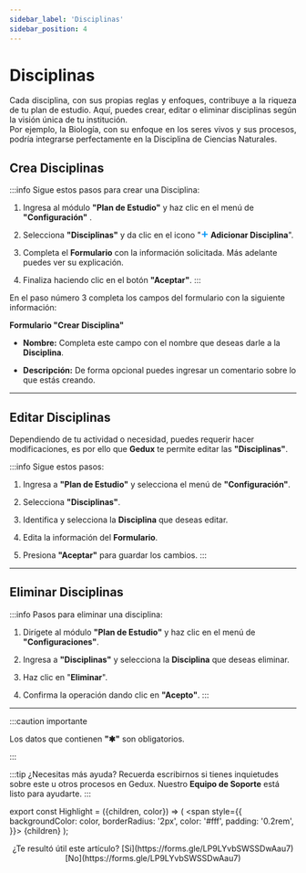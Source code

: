 ```yaml
---
sidebar_label: 'Disciplinas'
sidebar_position: 4
---
```


# Disciplinas

<div align="justify"> Cada disciplina, con sus propias reglas y enfoques, contribuye a la riqueza de tu plan de estudio. Aquí, puedes crear, editar o eliminar disciplinas según la visión única de tu institución.</div>

<div align="justify">Por ejemplo, la Biología, con su enfoque en los seres vivos y sus procesos, podría integrarse perfectamente en la Disciplina de Ciencias Naturales.</div>

## Crea Disciplinas

:::info Sigue estos pasos para crear una Disciplina:

1. Ingresa al módulo **"Plan de Estudio"** y haz clic en el menú de **"Configuración"** .

2. Selecciona **"Disciplinas"** y da clic en el icono "![](./img/IcoAdd.png) **Adicionar Disciplina**".

3. Completa el **Formulario** con la información solicitada. Más adelante puedes ver su explicación.

4. Finaliza haciendo clic en el botón **"Aceptar"**.
:::

En el paso número 3 completa los campos del formulario con la siguiente información:

**Formulario "Crear Disciplina"**

* **Nombre:** Completa este campo con el nombre que deseas darle a la **Disciplina**.

* **Descripción:** De forma opcional puedes ingresar un comentario sobre lo que estás creando.

___

## Editar Disciplinas

Dependiendo de tu actividad o necesidad, puedes requerir hacer modificaciones, es por ello que **Gedux** te permite editar las **"Disciplinas"**. 

:::info Sigue estos pasos:

1. Ingresa a **"Plan de Estudio"** y selecciona el menú de **"Configuración"**.

2. Selecciona **"Disciplinas"**.

3. Identifica y selecciona la **Disciplina** que deseas editar.

4. Edita la información del **Formulario**.

5. Presiona **"Aceptar"** para guardar los cambios.
:::

___

## Eliminar Disciplinas

:::info Pasos para eliminar una disciplina:
1. Dirígete al módulo **"Plan de Estudio"** y haz clic en el menú de **"Configuraciones"**.

2. Ingresa a **"Disciplinas"** y selecciona la **Disciplina** que deseas eliminar.

3. Haz clic en "**Eliminar**".

4. Confirma la operación dando clic en **"Acepto"**.
:::

___

:::caution importante

Los datos que contienen **"✱"** son obligatorios.

:::

:::tip ¿Necesitas más ayuda?
Recuerda escribirnos si tienes inquietudes sobre este u otros procesos en Gedux. Nuestro **Equipo de Soporte** está listo para ayudarte.
:::

export const Highlight = ({children, color}) => (
  <span
    style={{
      backgroundColor: color,
      borderRadius: '2px',
      color: '#fff',
      padding: '0.2rem',
    }}>
    {children}
  </span>
);

<center>¿Te resultó útil este artículo? <Highlight color="#B0AEAC">[Si](https://forms.gle/LP9LYvbSWSSDwAau7)</Highlight> <Highlight color="#B0AEAC">[No](https://forms.gle/LP9LYvbSWSSDwAau7)</Highlight> </center>
